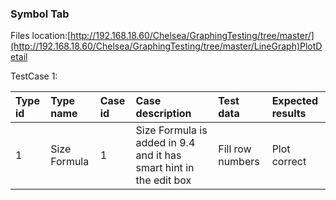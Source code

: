 ### Symbol Tab

Files location:[http://192.168.18.60/Chelsea/GraphingTesting/tree/master/](http://192.168.18.60/Chelsea/GraphingTesting/tree/master/LineGraph)PlotDetail

TestCase 1:

| Type id | Type name | Case id | Case description | Test data | Expected results |
| :--- | :--- | :--- | :--- | :--- | :--- |
| 1 | Size Formula | 1 | Size Formula is added in 9.4 and it has smart hint in the edit box | Fill row numbers | Plot correct |



